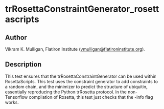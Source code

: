 # trRosettaConstraintGenerator\_rosettascripts 

## Author

Vikram K. Mulligan, Flatiron Institute (vmulligan@flatironinstitute.org).

## Description

This test ensures that the trRosettaConstraintGenerator can be used within RosettaScripts.  This test uses the constraint generator to add constraints to a random chain, and the minimizer to predict the structure of ubiquitin, essentially reproducing the Python trRosetta protocol.  In the non-Tensorflow compilation of Rosetta, this test just checks that the -info flag works.
